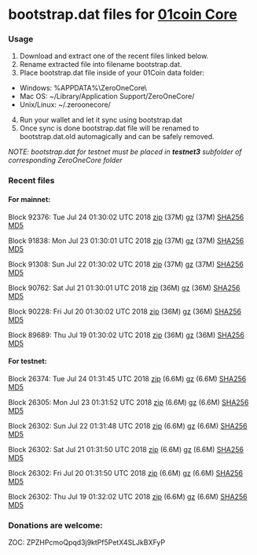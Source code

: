 # bootstrap.dat files for [01coin Core](https://01coin.io)

### Usage

1. Download and extract one of the recent files linked below.
2. Rename extracted file into filename bootstrap.dat.
3. Place bootstrap.dat file inside of your 01Coin data folder:
 - Windows: %APPDATA%\ZeroOneCore\
 - Mac OS: ~/Library/Application Support/ZeroOneCore/
 - Unix/Linux: ~/.zeroonecore/
4. Run your wallet and let it sync using bootstrap.dat
5. Once sync is done bootstrap.dat file will be renamed to bootstrap.dat.old automagically and can be safely removed.

_NOTE: bootstrap.dat for testnet must be placed in **testnet3** subfolder of corresponding ZeroOneCore folder_

### Recent files

#### For mainnet:

Block 92376: Tue Jul 24 01:30:02 UTC 2018 [zip](https://files.01coin.io/mainnet/2018-07-24/bootstrap.dat.zip) (37M) [gz](https://files.01coin.io/mainnet/2018-07-24/bootstrap.dat.tar.gz) (37M) [SHA256](https://files.01coin.io/mainnet/2018-07-24/sha256.txt) [MD5](https://files.01coin.io/mainnet/2018-07-24/md5.txt)

Block 91838: Mon Jul 23 01:30:01 UTC 2018 [zip](https://files.01coin.io/mainnet/2018-07-23/bootstrap.dat.zip) (37M) [gz](https://files.01coin.io/mainnet/2018-07-23/bootstrap.dat.tar.gz) (37M) [SHA256](https://files.01coin.io/mainnet/2018-07-23/sha256.txt) [MD5](https://files.01coin.io/mainnet/2018-07-23/md5.txt)

Block 91308: Sun Jul 22 01:30:02 UTC 2018 [zip](https://files.01coin.io/mainnet/2018-07-22/bootstrap.dat.zip) (37M) [gz](https://files.01coin.io/mainnet/2018-07-22/bootstrap.dat.tar.gz) (37M) [SHA256](https://files.01coin.io/mainnet/2018-07-22/sha256.txt) [MD5](https://files.01coin.io/mainnet/2018-07-22/md5.txt)

Block 90762: Sat Jul 21 01:30:01 UTC 2018 [zip](https://files.01coin.io/mainnet/2018-07-21/bootstrap.dat.zip) (36M) [gz](https://files.01coin.io/mainnet/2018-07-21/bootstrap.dat.tar.gz) (36M) [SHA256](https://files.01coin.io/mainnet/2018-07-21/sha256.txt) [MD5](https://files.01coin.io/mainnet/2018-07-21/md5.txt)

Block 90228: Fri Jul 20 01:30:02 UTC 2018 [zip](https://files.01coin.io/mainnet/2018-07-20/bootstrap.dat.zip) (36M) [gz](https://files.01coin.io/mainnet/2018-07-20/bootstrap.dat.tar.gz) (36M) [SHA256](https://files.01coin.io/mainnet/2018-07-20/sha256.txt) [MD5](https://files.01coin.io/mainnet/2018-07-20/md5.txt)

Block 89689: Thu Jul 19 01:30:02 UTC 2018 [zip](https://files.01coin.io/mainnet/2018-07-19/bootstrap.dat.zip) (36M) [gz](https://files.01coin.io/mainnet/2018-07-19/bootstrap.dat.tar.gz) (36M) [SHA256](https://files.01coin.io/mainnet/2018-07-19/sha256.txt) [MD5](https://files.01coin.io/mainnet/2018-07-19/md5.txt)


#### For testnet:

Block 26374: Tue Jul 24 01:31:45 UTC 2018 [zip](https://files.01coin.io/testnet/2018-07-24/bootstrap.dat.zip) (6.6M) [gz](https://files.01coin.io/testnet/2018-07-24/bootstrap.dat.tar.gz) (6.6M) [SHA256](https://files.01coin.io/testnet/2018-07-24/sha256.txt) [MD5](https://files.01coin.io/testnet/2018-07-24/md5.txt)

Block 26305: Mon Jul 23 01:31:52 UTC 2018 [zip](https://files.01coin.io/testnet/2018-07-23/bootstrap.dat.zip) (6.6M) [gz](https://files.01coin.io/testnet/2018-07-23/bootstrap.dat.tar.gz) (6.6M) [SHA256](https://files.01coin.io/testnet/2018-07-23/sha256.txt) [MD5](https://files.01coin.io/testnet/2018-07-23/md5.txt)

Block 26302: Sun Jul 22 01:31:48 UTC 2018 [zip](https://files.01coin.io/testnet/2018-07-22/bootstrap.dat.zip) (6.6M) [gz](https://files.01coin.io/testnet/2018-07-22/bootstrap.dat.tar.gz) (6.6M) [SHA256](https://files.01coin.io/testnet/2018-07-22/sha256.txt) [MD5](https://files.01coin.io/testnet/2018-07-22/md5.txt)

Block 26302: Sat Jul 21 01:31:50 UTC 2018 [zip](https://files.01coin.io/testnet/2018-07-21/bootstrap.dat.zip) (6.6M) [gz](https://files.01coin.io/testnet/2018-07-21/bootstrap.dat.tar.gz) (6.6M) [SHA256](https://files.01coin.io/testnet/2018-07-21/sha256.txt) [MD5](https://files.01coin.io/testnet/2018-07-21/md5.txt)

Block 26302: Fri Jul 20 01:31:50 UTC 2018 [zip](https://files.01coin.io/testnet/2018-07-20/bootstrap.dat.zip) (6.6M) [gz](https://files.01coin.io/testnet/2018-07-20/bootstrap.dat.tar.gz) (6.6M) [SHA256](https://files.01coin.io/testnet/2018-07-20/sha256.txt) [MD5](https://files.01coin.io/testnet/2018-07-20/md5.txt)

Block 26302: Thu Jul 19 01:32:02 UTC 2018 [zip](https://files.01coin.io/testnet/2018-07-19/bootstrap.dat.zip) (6.6M) [gz](https://files.01coin.io/testnet/2018-07-19/bootstrap.dat.tar.gz) (6.6M) [SHA256](https://files.01coin.io/testnet/2018-07-19/sha256.txt) [MD5](https://files.01coin.io/testnet/2018-07-19/md5.txt)


### Donations are welcome:

ZOC: ZPZHPcmoQpqd3j9ktPf5PetX4SLJkBXFyP

